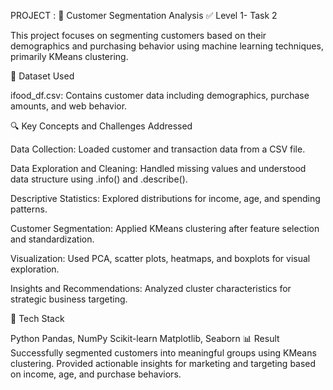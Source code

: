 PROJECT : 🧠 Customer Segmentation Analysis
✅ Level 1- Task 2

This project focuses on segmenting customers based on their demographics and purchasing behavior using machine learning techniques, primarily KMeans clustering.

📂 Dataset Used

ifood_df.csv: Contains customer data including demographics, purchase amounts, and web behavior.

🔍 Key Concepts and Challenges Addressed

Data Collection: 
Loaded customer and transaction data from a CSV file.

Data Exploration and Cleaning: 
Handled missing values and understood data structure using .info() and .describe().

Descriptive Statistics: 
Explored distributions for income, age, and spending patterns.

Customer Segmentation: 
Applied KMeans clustering after feature selection and standardization.

Visualization:
Used PCA, scatter plots, heatmaps, and boxplots for visual exploration.

Insights and Recommendations: 
Analyzed cluster characteristics for strategic business targeting.

🧪 Tech Stack

Python
Pandas, NumPy
Scikit-learn
Matplotlib, Seaborn
📊 Result
Successfully segmented customers into meaningful groups using KMeans clustering. Provided actionable insights for marketing and targeting based on income, age, and purchase behaviors.
